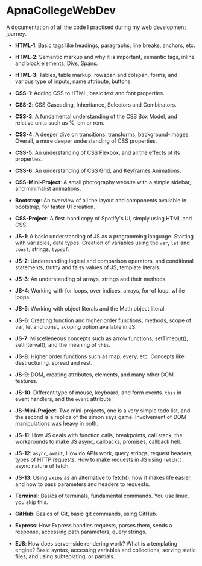 # ApnaCollegeWebDev

A documentation of all the code I practised during my web development journey.

- **HTML-1**: Basic tags like headings, paragraphs, line breaks, anchors, etc.
- **HTML-2**: Semantic markup and why it is important, semantic tags, inline and block elements, Divs, Spans.
- **HTML-3**: Tables, table markup, rowspan and colspan, forms, and various type of inputs, name attribute, buttons.

- **CSS-1**: Adding CSS to HTML, basic text and font properties.
- **CSS-2**: CSS Cascading, Inheritance, Selectors and Combinators.
- **CSS-3**: A fundamental understanding of the CSS Box Model, and relative units such as %, em or rem.
- **CSS-4**: A deeper dive on transitions, transforms, background-images. Overall, a more deeper understanding of CSS properties.
- **CSS-5**: An understanding of CSS Flexbox, and all the effects of its properties.
- **CSS-6**: An understanding of CSS Grid, and Keyframes Animations.
- **CSS-Mini-Project**: A small photography website with a simple sidebar, and minimalist animations.
- **Bootstrap**: An overview of all the layout and components available in bootstrap, for faster UI creation.
- **CSS-Project**: A first-hand copy of Spotify's UI, simply using HTML and CSS.
- **JS-1**: A basic understanding of JS as a programming language. Starting with variables, data types. Creation of variables using the `var`, `let` and `const`, strings, `typeof`.
- **JS-2**: Understanding logical and comparison operators, and conditional statements, truthy and falsy values of JS, template literals.
- **JS-3**: An understanding of arrays, strings and their methods.
- **JS-4**: Working with for loops, over indices, arrays, for-of loop, while loops.
- **JS-5**: Working with object literals and the Math object literal.
- **JS-6**: Creating function and higher order functions, methods, scope of var, let and const, scoping option available in JS.
- **JS-7**: Miscelleneous concepts such as arrow functions, setTimeout(), setInterval(), and the meaning of `this`.
- **JS-8**: Higher order functions such as map, every, etc. Concepts like destructuring, spread and rest.
- **JS-9**: DOM, creating attributes, elements, and many other DOM features.
- **JS-10**: Different type of mouse, keyboard, and form events. `this` in event handlers, and the `event` attribute.
- **JS-Mini-Project**: Two mini-projects, one is a very simple todo list, and the second is a replica of the simon says game. Involvement of DOM manipulations was heavy in both.
- **JS-11**: How JS deals with function calls, breakpoints, call stack, the workarounds to make JS async, callbacks, promises, callback hell.
- **JS-12**: `async`, `await`, How do APIs work, query strings, request headers, types of HTTP requests, How to make requests in JS using `fetch()`, async nature of fetch.
- **JS-13**: Using `axios` as an alternative to fetch(), how it makes life easier, and how to pass parameters and headers to requests.
- **Terminal**: Basics of terminals, fundamental commands. You use linux, you skip this.
- **GitHub**: Basics of Git, basic git commands, using GitHub.
- **Express**: How Express handles requests, parses them, sends a response, accessing path parameters, query strings.
- **EJS**: How does server-side rendering work? What is a templating engine? Basic syntax, accessing variables and collections, serving static files, and using subteplating, or partials.
